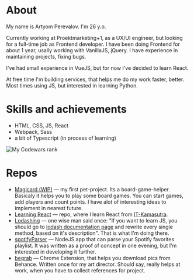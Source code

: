 # About
My name is Artyom Perevalov. I'm 26 y.o.

Currently working at Proektmarketing+1, as a UX/UI engineer, but looking for a full-time job as Frontend developer. I have been doing Frontend for about 1 year, usally working with VanillaJS, jQuery. I have experience in maintaining projects, fixing bugs.

I've had small experience in VueJS, but for now I've decided to learn React.

At free time I'm building services, that helps me do my work faster, better. Most times using JS, but interested in learning Python.


# Skills and achievements

* HTML, CSS, JS, React
* Webpack, Sass
* a bit of Typescript (in process of learning)


![My Codewars rank](https://www.codewars.com/users/lovetraindriver/badges/large)


# Repos

* [Magicard (WIP)](https://github.com/arperevalov/magicard) — my first pet-project. Its a board-game-helper. Basicaly it helps you to play some board games. You can start games, add players and count points. I have alot of interesting ideas to implement in nearest future.
* [Learning React](https://github.com/arperevalov/learning-react) — repo, where I learn React from [IT-Kamasutra](https://www.youtube.com/c/ITKAMASUTRA).
* [Lodashing](https://github.com/arperevalov/lodashing) — one wise man said once: "If you want to learn JS, you should go to [lodash documentation page](https://lodash.com/docs/4.17.15) and rewrite every single method, based on it's description". That is what I'm doing there.
* [spotifyParser](https://github.com/arperevalov/spotifyParser) — NodeJS app that can parse your Spotify favorites playlist. It was written as a proof of concept in one evening, but I'm interested in developing it further.
* [begrab](https://github.com/arperevalov/begrab) — Chrome Extension, that helps you download pics from Behance. Written once for my art director. Should say, really helps at work, when you have to collect references for project.
